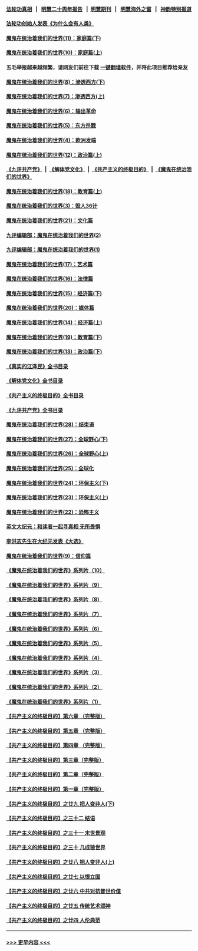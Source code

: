 #### [法轮功真相](https://github.com/gfw-breaker/truth/blob/master/README.md?t=0) &nbsp;&nbsp;|&nbsp;&nbsp; [明慧二十周年报告](https://github.com/gfw-breaker/mh-reports/blob/master/README.md?t=0) &nbsp;&nbsp;|&nbsp;&nbsp;[明慧期刊](https://github.com/gfw-breaker/mh-qikan) &nbsp;&nbsp;|&nbsp;&nbsp; [明慧海外之窗](https://github.com/gfw-breaker/mh-news/blob/master/README.md?t=0) &nbsp;&nbsp;|&nbsp;&nbsp; [神韵特别报道](https://github.com/gfw-breaker/mh-news/blob/master/shenyun.md?t=0)
#### [法轮功创始人发表《为什么会有人类》](../pages/nsc422/n13912117.md?t=02120944) 
#### [魔鬼在统治着我们的世界(11)：家庭篇(下)](../pages/nsc422/n10440961.md?t=02120944) 
#### [魔鬼在统治着我们的世界(10)：家庭篇(上)](../pages/nsc422/n10435448.md?t=02120944) 
#### 五毛举报越来越频繁，请网友们前往下载 [一键翻墙软件](https://github.com/gfw-breaker/ssr-accounts)，并将此项目推荐给亲友
#### [魔鬼在统治着我们的世界(8)：渗透西方(下)](../pages/nsc422/n10429603.md?t=02120944) 
#### [魔鬼在统治着我们的世界(7)：渗透西方(上)](../pages/nsc422/n10426013.md?t=02120944) 
#### [魔鬼在统治着我们的世界(6)：输出革命](../pages/nsc422/n10421536.md?t=02120944) 
#### [魔鬼在统治着我们的世界(5)：东方杀戮](../pages/nsc422/n10417707.md?t=02120944) 
#### [魔鬼在统治着我们的世界(4)：欧洲发端](../pages/nsc422/n10414890.md?t=02120944) 
#### [魔鬼在统治着我们的世界(12)：政治篇(上)](../pages/nsc422/n10444576.md?t=02120944) 
#### [《九评共产党》](https://github.com/begood0513/9ping.md/blob/master/README.md) &nbsp;|&nbsp; [《解体党文化》](../../../../jtdwh.md/blob/master/README.md)  &nbsp;|&nbsp; [《共产主义的终极目的》](../../../../gczydzjmd.md/blob/master/README.md) &nbsp;|&nbsp; [《魔鬼在统治我们的世界》](../../../../mgztzwmdsj.md/blob/master/README.md) 
#### [魔鬼在统治着我们的世界(18)：教育篇(上)](../pages/nsc422/n10526970.md?t=02120944) 
#### [魔鬼在统治着我们的世界(3)：毁人36计](../pages/nsc422/n10411583.md?t=02120944) 
#### [魔鬼在统治着我们的世界(21)：文化篇](../pages/nsc422/n10597706.md?t=02120944) 
#### [九评编辑部：魔鬼在统治着我们的世界(2)](../pages/nsc422/n10410036.md?t=02120944) 
#### [九评编辑部：魔鬼在统治着我们的世界(1)](../pages/nsc422/n10406825.md?t=02120944) 
#### [魔鬼在统治着我们的世界(17)：艺术篇](../pages/nsc422/n10499093.md?t=02120944) 
#### [魔鬼在统治着我们的世界(16)：法律篇](../pages/nsc422/n10485969.md?t=02120944) 
#### [魔鬼在统治着我们的世界(15)：经济篇(下)](../pages/nsc422/n10469975.md?t=02120944) 
#### [魔鬼在统治着我们的世界(20)：媒体篇](../pages/nsc422/n10586579.md?t=02120944) 
#### [魔鬼在统治着我们的世界(14)：经济篇(上)](../pages/nsc422/n10457370.md?t=02120944) 
#### [魔鬼在统治着我们的世界(19)：教育篇(下)](../pages/nsc422/n10564808.md?t=02120944) 
#### [魔鬼在统治着我们的世界(13)：政治篇(下)](../pages/nsc422/n10448270.md?t=02120944) 
#### [《真实的江泽民》全书目录](../pages/nsc422/n13721399.md?t=02120944) 
#### [《解体党文化》全书目录](../pages/nsc422/n13721157.md?t=02120944) 
#### [《共产主义的终极目的》全书目录](../pages/nsc422/n13721048.md?t=02120944) 
#### [《九评共产党》全书目录](../pages/nsc422/n13708085.md?t=02120944) 
#### [魔鬼在统治着我们的世界(28)：结束语](../pages/nsc422/n10936246.md?t=02120944) 
#### [魔鬼在统治着我们的世界(27)：全球野心(下)](../pages/nsc422/n10928319.md?t=02120944) 
#### [魔鬼在统治着我们的世界(26)：全球野心(上)](../pages/nsc422/n10900318.md?t=02120944) 
#### [魔鬼在统治着我们的世界(25)：全球化](../pages/nsc422/n10788205.md?t=02120944) 
#### [魔鬼在统治着我们的世界(24)：环保主义(下)](../pages/nsc422/n10695307.md?t=02120944) 
#### [魔鬼在统治着我们的世界(23)：环保主义(上)](../pages/nsc422/n10688613.md?t=02120944) 
#### [魔鬼在统治着我们的世界(22)：恐怖主义](../pages/nsc422/n10614727.md?t=02120944) 
#### [英文大纪元：和读者一起寻真相 无所畏惧](../pages/nsc422/n12542027.md?t=02120944) 
#### [李洪志先生在大纪元发表《大选》](../pages/nsc422/n12534746.md?t=02120944) 
#### [魔鬼在统治着我们的世界(9)：信仰篇](../pages/nsc422/n10432159.md?t=02120944) 
#### [《魔鬼在统治着我们的世界》系列片（10）](../pages/nsc422/n12292670.md?t=02120944) 
#### [《魔鬼在统治着我们的世界》系列片（9）](../pages/nsc422/n12290859.md?t=02120944) 
#### [《魔鬼在统治着我们的世界》系列片（8）](../pages/nsc422/n12287445.md?t=02120944) 
#### [《魔鬼在统治着我们的世界》系列片（7）](../pages/nsc422/n12283425.md?t=02120944) 
#### [《魔鬼在统治着我们的世界》系列片（6）](../pages/nsc422/n12282314.md?t=02120944) 
#### [《魔鬼在统治着我们的世界》系列片（5）](../pages/nsc422/n12281419.md?t=02120944) 
#### [《魔鬼在统治着我们的世界》系列片（4）](../pages/nsc422/n12274024.md?t=02120944) 
#### [《魔鬼在统治着我们的世界》系列片（3）](../pages/nsc422/n12271322.md?t=02120944) 
#### [《魔鬼在统治着我们的世界》系列片（2）](../pages/nsc422/n12269049.md?t=02120944) 
#### [《魔鬼在统治着我们的世界》系列片（1）](../pages/nsc422/n12267575.md?t=02120944) 
#### [【共产主义的终极目的】第六章 （完整版）](../pages/nsc422/n11428913.md?t=02120944) 
#### [【共产主义的终极目的】第五章 （完整版）](../pages/nsc422/n11428912.md?t=02120944) 
#### [【共产主义的终极目的】第四章 （完整版）](../pages/nsc422/n11428907.md?t=02120944) 
#### [【共产主义的终极目的】第三章（完整版）](../pages/nsc422/n11428848.md?t=02120944) 
#### [【共产主义的终极目的】第二章（完整版）](../pages/nsc422/n11428831.md?t=02120944) 
#### [【共产主义的终极目的】第一章（完整版）](../pages/nsc422/n11417651.md?t=02120944) 
#### [【共产主义的终极目的】之廿九 把人变非人(下)](../pages/nsc422/n11344140.md?t=02120944) 
#### [【共产主义的终极目的】之三十二 结语](../pages/nsc422/n11360535.md?t=02120944) 
#### [【共产主义的终极目的】之三十一 末世景观](../pages/nsc422/n11351129.md?t=02120944) 
#### [【共产主义的终极目的】之三十 几成狼世界](../pages/nsc422/n11348280.md?t=02120944) 
#### [【共产主义的终极目的】之廿八 把人变非人(上)](../pages/nsc422/n11340492.md?t=02120944) 
#### [【共产主义的终极目的】之廿七 以恨立国](../pages/nsc422/n11336944.md?t=02120944) 
#### [【共产主义的终极目的】之廿六 中共对抗普世价值](../pages/nsc422/n11324785.md?t=02120944) 
#### [【共产主义的终极目的】之廿五 传统艺术颂神](../pages/nsc422/n11296396.md?t=02120944) 
#### [【共产主义的终极目的】之廿四 人伦典范](../pages/nsc422/n11296397.md?t=02120944) 

----
#### [ >>> 更早内容 <<< ](../indexes/nsc422-earlier.md)
